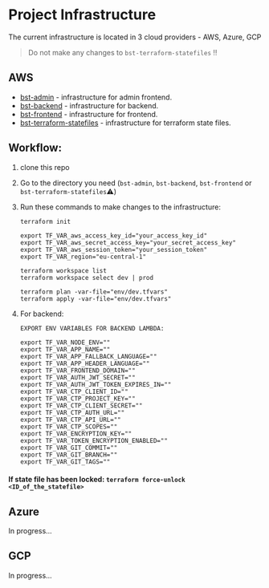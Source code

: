 # Project Infrastructure

The current infrastructure is located in 3 cloud providers - AWS, Azure, GCP

> Do not make any changes to `bst-terraform-statefiles` :bangbang:

## AWS
- [bst-admin](https://git.epam.com/epmc-mach/bst-infrastructure/-/tree/master/AWS/bst-admin) - infrastructure for admin frontend.
- [bst-backend](https://git.epam.com/epmc-mach/bst-infrastructure/-/tree/master/AWS/bst-backend) - infrastructure for backend.
- [bst-frontend](https://git.epam.com/epmc-mach/bst-infrastructure/-/tree/master/AWS/bst-frontend) - infrastructure for frontend.
- [bst-terraform-statefiles](https://git.epam.com/epmc-mach/bst-infrastructure/-/tree/master/AWS/bst-terraform-statefiles) - infrastructure for terraform state files.

## Workflow:
1. clone this repo
2. Go to the directory you need (`bst-admin`, `bst-backend`, `bst-frontend` or `bst-terraform-statefiles`:warning:)
3. Run these commands to make changes to the infrastructure:
    ```
    terraform init
    
    export TF_VAR_aws_access_key_id="your_access_key_id"
    export TF_VAR_aws_secret_access_key="your_secret_access_key"
    export TF_VAR_aws_session_token="your_session_token"
    export TF_VAR_region="eu-central-1"
    
    terraform workspace list
    terraform workspace select dev | prod
    
    terraform plan -var-file="env/dev.tfvars"
    terraform apply -var-file="env/dev.tfvars"
    ```

4. For backend:
    ```
    EXPORT ENV VARIABLES FOR BACKEND LAMBDA:
    
    export TF_VAR_NODE_ENV=""
    export TF_VAR_APP_NAME=""
    export TF_VAR_APP_FALLBACK_LANGUAGE=""
    export TF_VAR_APP_HEADER_LANGUAGE=""
    export TF_VAR_FRONTEND_DOMAIN=""
    export TF_VAR_AUTH_JWT_SECRET=""
    export TF_VAR_AUTH_JWT_TOKEN_EXPIRES_IN=""
    export TF_VAR_CTP_CLIENT_ID=""
    export TF_VAR_CTP_PROJECT_KEY=""
    export TF_VAR_CTP_CLIENT_SECRET=""
    export TF_VAR_CTP_AUTH_URL=""
    export TF_VAR_CTP_API_URL=""
    export TF_VAR_CTP_SCOPES=""
    export TF_VAR_ENCRYPTION_KEY=""
    export TF_VAR_TOKEN_ENCRYPTION_ENABLED=""
    export TF_VAR_GIT_COMMIT=""
    export TF_VAR_GIT_BRANCH=""
    export TF_VAR_GIT_TAGS=""
    ```

#### If state file has been locked: `terraform force-unlock <ID_of_the_statefile>`

## Azure
In progress...

## GCP
In progress...

